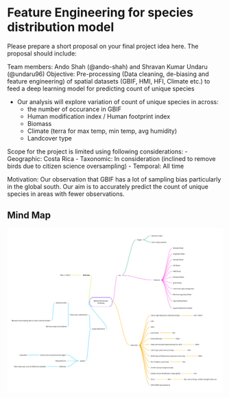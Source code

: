 # Feature Engineering for species distribution model


Please prepare a short proposal on your final project idea here. The proposal should include:


Team members: Ando Shah (@ando-shah) and Shravan Kumar Undaru (@undaru96)
Objective: Pre-processing (Data cleaning, de-biasing and feature engineering) of spatial datasets (GBIF, HMI, HFI, Climate etc.) to feed a deep learning model for predicting count of unique species
- Our analysis will explore variation of count of unique species in across:
	- the number of occurance in GBIF
	- Human modification index / Human footprint index
	- Biomass
	- Climate (terra for max temp, min temp, avg humidity)
	- Landcover type

Scope for the project is limited using following considerations:
	- Geographic: Costa Rica
	- Taxonomic: In consideration (inclined to remove birds due to citizen science oversampling) 
	- Temporal: All time

Motivation: Our observation that GBIF has a lot of sampling bias particularly in the global south. Our aim is to accurately predict the count of unique species in areas with fewer observations.

## Mind Map
![](MindMap-Feature-Engineering-Considerations.jpg)


